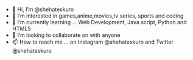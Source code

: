- 👋 Hi, I’m @shehateskuro
- 👀 I’m interested in games,anime,movies,tv series, sports and coding
- 🌱 I’m currently learning ... Web Development, Java script, Python and HTML5
- 💞️ I’m looking to collaborate on with anyone
- 📫 How to reach me ... on Instagram @shehateskuro and Twitter @shehateskuro

<!---
shehateskuro/shehateskuro is a ✨ special ✨ repository because its `README.md` (this file) appears on your GitHub profile.
You can click the Preview link to take a look at your changes.
--->
